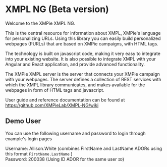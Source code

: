 # XMPL NG (Beta version)
Welcome to the XMPie XMPL NG.

This is the central resource for information about XMPL, XMPie's language for personalizing URLs. Using this library you can easily build personalized webpages (PURLs) that are based on XMPie campaigns, with HTML tags.

The technology is built on javascript code, making it very easy to integrate into your existing website. It is also possible to integrate XMPL with your Angular and React application, and provide advanced functionality.

The XMPie XMPL server is the server that connects your XMPie campaign with your webpages. The server defines a collection of REST services with which the XMPL library communicates, and makes available for the webpages in form of HTML tags and javascript.

User guide and reference documentation can be found at https://github.com/XMPieLab/XMPL-NG/wiki

## Demo User
You can use the following username and password to login through example's login pages


Username: Allison.White (combines FirstName and LastName ADORs using this format `FirstName.LastName` ) \
Password: 200038 (Using ID ADOR for the same user `ID`)
